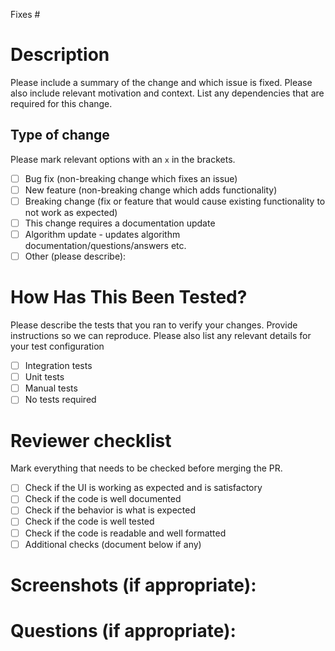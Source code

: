 Fixes #

# Description

Please include a summary of the change and which issue is fixed. Please also
include relevant motivation and context. List any dependencies that are required
for this change.

## Type of change

Please mark relevant options with an `x` in the brackets.

- [ ] Bug fix (non-breaking change which fixes an issue)
- [ ] New feature (non-breaking change which adds functionality)
- [ ] Breaking change (fix or feature that would cause existing functionality to
      not work as expected)
- [ ] This change requires a documentation update
- [ ] Algorithm update - updates algorithm documentation/questions/answers etc.
- [ ] Other (please describe):

# How Has This Been Tested?

Please describe the tests that you ran to verify your changes. Provide
instructions so we can reproduce. Please also list any relevant details for your
test configuration

- [ ] Integration tests
- [ ] Unit tests
- [ ] Manual tests
- [ ] No tests required

# Reviewer checklist

Mark everything that needs to be checked before merging the PR.

- [ ] Check if the UI is working as expected and is satisfactory
- [ ] Check if the code is well documented
- [ ] Check if the behavior is what is expected
- [ ] Check if the code is well tested
- [ ] Check if the code is readable and well formatted
- [ ] Additional checks (document below if any)

# Screenshots (if appropriate):

# Questions (if appropriate):
